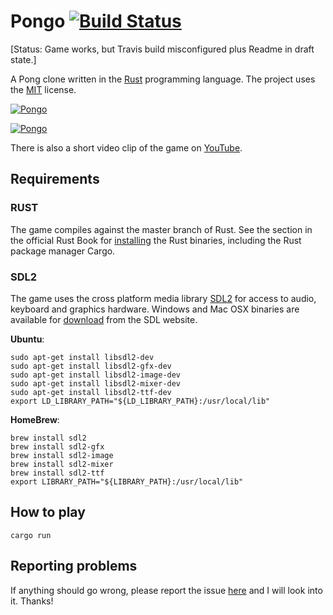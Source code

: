 # Pongo [![Build Status](https://travis-ci.org/wickus/pongo.svg?branch=master)](https://travis-ci.org/wickus/chip8)

[Status: Game works, but Travis build misconfigured plus Readme in draft state.]

A Pong clone written in the [Rust](http://www.rust-lang.org/) programming language. The project uses the [MIT](https://github.com/wickus/pongo/blob/master/LICENSE) license.

[![Pongo](http://wickus.github.io/pongo/images/title.png)](https://youtu.be/VgHv11kGtdQ)

[![Pongo](http://wickus.github.io/pongo/images/game.png)](https://youtu.be/VgHv11kGtdQ)

There is also a short video clip of the game on [YouTube](https://youtu.be/VgHv11kGtdQ).

## Requirements

### RUST
The game compiles against the master branch of Rust. See the section in the official Rust Book for [installing](http://doc.rust-lang.org/nightly/book/installing-rust.html) the Rust binaries, including the Rust package manager Cargo. 

### SDL2
The game uses the cross platform media library [SDL2](https://www.libsdl.org/) for access to audio, keyboard and graphics hardware. Windows and Mac OSX binaries are available for [download](https://www.libsdl.org/download-2.0.php) from the SDL website. 

**Ubuntu**:  

```
sudo apt-get install libsdl2-dev
sudo apt-get install libsdl2-gfx-dev
sudo apt-get install libsdl2-image-dev
sudo apt-get install libsdl2-mixer-dev
sudo apt-get install libsdl2-ttf-dev
export LD_LIBRARY_PATH="${LD_LIBRARY_PATH}:/usr/local/lib"
```

**HomeBrew**:  

```
brew install sdl2
brew install sdl2-gfx
brew install sdl2-image
brew install sdl2-mixer
brew install sdl2-ttf
export LIBRARY_PATH="${LIBRARY_PATH}:/usr/local/lib"
```

## How to play

```
cargo run
```

## Reporting problems
If anything should go wrong, please report the issue [here](https://github.com/wickus/pongo/issues) and I will look into it. Thanks!
